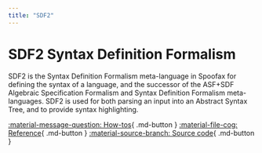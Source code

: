 ```yaml
---
title: "SDF2"
---
```

# SDF2 Syntax Definition Formalism
SDF2 is the Syntax Definition Formalism meta-language in Spoofax for defining the syntax of a language, and the successor of the ASF+SDF Algebraic Specification Formalism and Syntax Definition Formalism meta-languages. SDF2 is used for both parsing an input into an Abstract Syntax Tree, and to provide syntax highlighting.

[:material-message-question: How-tos](../../howtos/){ .md-button }
[:material-file-cog: Reference](../../reference/sdf3/index.md){ .md-button }
[:material-source-branch: Source code](https://github.com/metaborg/sdf){ .md-button }

